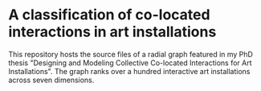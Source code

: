 # A classification of co-located interactions in art installations

This repository hosts the source files of a radial graph featured in my PhD thesis "Designing and Modeling Collective Co-located Interactions for Art Installations".
The graph ranks over a hundred interactive art installations across seven dimensions.
